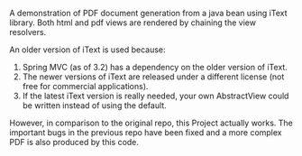 A demonstration of PDF document generation from a java bean using iText library. Both html and pdf views are rendered by chaining the view resolvers.

An older version of iText is used because:

1. Spring MVC (as of 3.2) has a dependency on the older version of iText.
2. The newer versions of iText are released under a different license (not free for commercial applications).
3. If the latest iText version is really needed, your own AbstractView could be written instead of using the default.

However, in comparison to the original repo, this Project actually works. The important bugs in the previous repo have been fixed
and a more complex PDF is also produced by this code.
